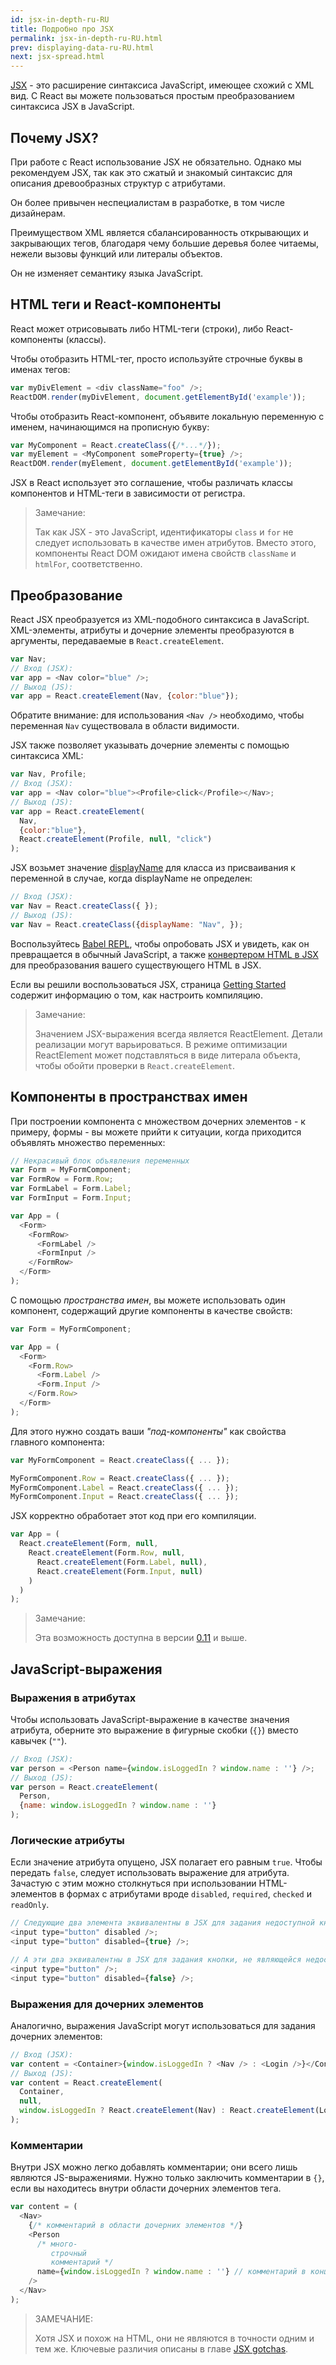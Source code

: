```yaml
---
id: jsx-in-depth-ru-RU
title: Подробно про JSX
permalink: jsx-in-depth-ru-RU.html
prev: displaying-data-ru-RU.html
next: jsx-spread.html
---
```


[JSX](https://facebook.github.io/jsx/) - это расширение синтаксиса JavaScript, имеющее схожий с XML вид. С React вы можете пользоваться простым преобразованием синтаксиса JSX в JavaScript.

## Почему JSX?

При работе с React использование JSX не обязательно. Однако мы рекомендуем JSX, так как это сжатый и знакомый синтаксис для описания древообразных структур с атрибутами.

Он более привычен неспециалистам в разработке, в том числе дизайнерам.

Преимуществом XML является сбалансированность открывающих и закрывающих тегов, благодаря чему большие деревья более читаемы, нежели вызовы функций или литералы объектов.

Он не изменяет семантику языка JavaScript.

## HTML теги и React-компоненты

React может отрисовывать либо HTML-теги (строки), либо React-компоненты (классы).

Чтобы отобразить HTML-тег, просто используйте строчные буквы в именах тегов:

```javascript
var myDivElement = <div className="foo" />;
ReactDOM.render(myDivElement, document.getElementById('example'));
```

Чтобы отобразить React-компонент, объявите локальную переменную с именем, начинающимся на прописную букву:

```javascript
var MyComponent = React.createClass({/*...*/});
var myElement = <MyComponent someProperty={true} />;
ReactDOM.render(myElement, document.getElementById('example'));
```

JSX в React использует это соглашение, чтобы различать классы компонентов и HTML-теги в зависимости от регистра.

> Замечание:
>
> Так как JSX - это JavaScript, идентификаторы `class` и `for` не следует
> использовать в качестве имен атрибутов. Вместо этого, компоненты React DOM ожидают
> имена свойств `className` и `htmlFor`, соответственно.

## Преобразование

React JSX преобразуется из XML-подобного синтаксиса в JavaScript. XML-элементы, атрибуты и дочерние элементы преобразуются в аргументы, передаваемые в `React.createElement`.

```javascript
var Nav;
// Вход (JSX):
var app = <Nav color="blue" />;
// Выход (JS):
var app = React.createElement(Nav, {color:"blue"});
```

Обратите внимание: для использования `<Nav />` необходимо, чтобы переменная `Nav` существовала в области видимости.

JSX также позволяет указывать дочерние элементы с помощью синтаксиса XML:

```javascript
var Nav, Profile;
// Вход (JSX):
var app = <Nav color="blue"><Profile>click</Profile></Nav>;
// Выход (JS):
var app = React.createElement(
  Nav,
  {color:"blue"},
  React.createElement(Profile, null, "click")
);
```

JSX возьмет значение [displayName](/react/docs/component-specs.html#displayname) для класса из присваивания к переменной в случае, когда displayName не определен:

```javascript
// Вход (JSX):
var Nav = React.createClass({ });
// Выход (JS):
var Nav = React.createClass({displayName: "Nav", });
```

Воспользуйтесь [Babel REPL](https://babeljs.io/repl/), чтобы опробовать JSX и увидеть, как он превращается в обычный JavaScript, а также [конвертером HTML в JSX](http://magic.reactjs.net/htmltojsx.htm) для преобразования вашего существующего HTML в JSX.

Если вы решили воспользоваться JSX, страница [Getting Started](/react/docs/getting-started.html) содержит информацию о том, как настроить компиляцию.

> Замечание:
>
> Значением JSX-выражения всегда является ReactElement. Детали
> реализации могут варьироваться. В режиме оптимизации ReactElement
> может подставляться в виде литерала объекта, чтобы обойти проверки
> в `React.createElement`.

## Компоненты в пространствах имен

При построении компонента с множеством дочерних элементов - к примеру, формы - вы можете прийти к ситуации, когда приходится объявлять множество переменных:

```javascript
// Некрасивый блок объявления переменных
var Form = MyFormComponent;
var FormRow = Form.Row;
var FormLabel = Form.Label;
var FormInput = Form.Input;

var App = (
  <Form>
    <FormRow>
      <FormLabel />
      <FormInput />
    </FormRow>
  </Form>
);
```

С помощью *пространства имен*, вы можете использовать один компонент, содержащий другие компоненты в качестве свойств:

```javascript
var Form = MyFormComponent;

var App = (
  <Form>
    <Form.Row>
      <Form.Label />
      <Form.Input />
    </Form.Row>
  </Form>
);
```

Для этого нужно создать ваши *"под-компоненты"* как свойства главного компонента:

```javascript
var MyFormComponent = React.createClass({ ... });

MyFormComponent.Row = React.createClass({ ... });
MyFormComponent.Label = React.createClass({ ... });
MyFormComponent.Input = React.createClass({ ... });
```

JSX корректно обработает этот код при его компиляции.

```javascript
var App = (
  React.createElement(Form, null,
    React.createElement(Form.Row, null,
      React.createElement(Form.Label, null),
      React.createElement(Form.Input, null)
    )
  )
);
```

> Замечание:
>
> Эта возможность доступна в версии [0.11](/react/blog/2014/07/17/react-v0.11.html#jsx) и выше.

## JavaScript-выражения

### Выражения в атрибутах

Чтобы использовать JavaScript-выражение в качестве значения атрибута, оберните это выражение в фигурные скобки (`{}`) вместо кавычек (`""`).

```javascript
// Вход (JSX):
var person = <Person name={window.isLoggedIn ? window.name : ''} />;
// Выход (JS):
var person = React.createElement(
  Person,
  {name: window.isLoggedIn ? window.name : ''}
);
```

### Логические атрибуты

Если значение атрибута опущено, JSX полагает его равным `true`. Чтобы передать `false`, следует использовать выражение для атрибута. Зачастую с этим можно столкнуться при использовании HTML-элементов в формах с атрибутами вроде `disabled`, `required`, `checked` и `readOnly`.

```javascript
// Следующие два элемента эквивалентны в JSX для задания недоступной кнопки
<input type="button" disabled />;
<input type="button" disabled={true} />;

// А эти два эквивалентны в JSX для задания кнопки, не являющейся недоступной
<input type="button" />;
<input type="button" disabled={false} />;
```

### Выражения для дочерних элементов

Аналогично, выражения JavaScript могут использоваться для задания дочерних элементов:

```javascript
// Вход (JSX):
var content = <Container>{window.isLoggedIn ? <Nav /> : <Login />}</Container>;
// Выход (JS):
var content = React.createElement(
  Container,
  null,
  window.isLoggedIn ? React.createElement(Nav) : React.createElement(Login)
);
```

### Комментарии

Внутри JSX можно легко добавлять комментарии; они всего лишь являются JS-выражениями. Нужно только заключить комментарии в `{}`, если вы находитесь внутри области дочерних элементов тега.

```javascript
var content = (
  <Nav>
    {/* комментарий в области дочерних элементов */}
    <Person
      /* много-
         строчный
         комментарий */
      name={window.isLoggedIn ? window.name : ''} // комментарий в конце строки
    />
  </Nav>
);
```

> ЗАМЕЧАНИЕ:
>
> Хотя JSX и похож на HTML, они не являются в точности одним и тем же. Ключевые различия описаны в главе [JSX gotchas](/react/docs/jsx-gotchas.html).
